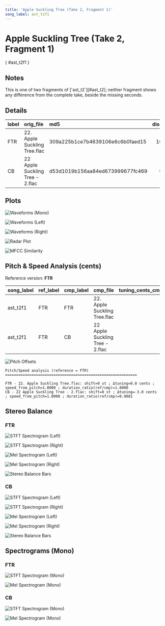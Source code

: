 ```yaml
---
title: 'Apple Suckling Tree (Take 2, Fragment 1)'
song_label: ast_t2f1
---
```


# Apple Suckling Tree (Take 2, Fragment 1)

[](){ #ast_t2f1 }

## Notes

This is one of two fragments of ['ast_t2`][#ast_t2]; neither fragment shows any difference from the complete take, beside the missing seconds.


## Details

| label | orig_file                       | md5                              | disc | track | duration_sec | duration_fmt | loudness | loudness_left | loudness_right | loudness_balance |       rms |  rms_left | rms_right | rms_balance |  lr_corr | spectral_centroid |
| :---- | :------------------------------ | :------------------------------- | ---: | ----: | -----------: | :----------- | -------: | ------------: | -------------: | ---------------: | --------: | --------: | --------: | ----------: | -------: | ----------------: |
| FTR   | 22. Apple Suckling Tree.flac    | 309a225b1ce7b4639106e6c6b0faed15 |   10 |    22 |        58.52 | 00:58:520    | -18.6077 |      -20.9084 |       -16.5769 |         -4.33154 | 0.0830633 | 0.0625261 |  0.104987 |  -0.0424609 |  0.96103 |           1270.11 |
| CB    | 22 Apple Suckling Tree - 2.flac | d53d1019b156aa84ed673999677fc469 |    9 |    24 |        64.44 | 01:04:440    | -19.7298 |      -22.0035 |       -17.8304 |         -4.17317 |  0.064166 | 0.0486818 | 0.0811475 |  -0.0324656 | 0.953778 |           1587.45 |

## Plots

![Waveforms (Mono)](../assets/songs/ast_t2f1/ast_t2f1-waveforms_Mono.png)

![Waveforms (Left)](../assets/songs/ast_t2f1/ast_t2f1-waveforms_L.png)

![Waveforms (Right)](../assets/songs/ast_t2f1/ast_t2f1-waveforms_R.png)

![Radar Plot](../assets/songs/ast_t2f1/ast_t2f1-radar_plot.png)

![MFCC Similarity](../assets/songs/ast_t2f1/ast_t2f1-similarity_matrix.png)

## Pitch & Speed Analysis (cents)

Reference version: **FTR**

| song_label | ref_label | cmp_label | cmp_file                        | tuning_cents_cmp | tuning_cents_ref | delta_tuning_cents | semitone_shift_vs_ref | chroma_similarity | speed_factor_from_pitch | duration_ratio_ref_over_cmp |
| :--------- | :-------- | :-------- | :------------------------------ | ---------------: | ---------------: | -----------------: | --------------------: | ----------------: | ----------------------: | --------------------------: |
| ast_t2f1   | FTR       | FTR       | 22. Apple Suckling Tree.flac    |                5 |                5 |                  0 |                     0 |                 1 |                       1 |                           1 |
| ast_t2f1   | FTR       | CB        | 22 Apple Suckling Tree - 2.flac |                2 |                5 |                 -3 |                     0 |          0.977147 |                       1 |                    0.908132 |

![Pitch Offsets](../assets/songs/ast_t2f1/ast_t2f1-pitch_offsets.png)

```text
Pitch/Speed analysis (reference = FTR)
============================================================

FTR - 22. Apple Suckling Tree.flac: shift=0 st ; Δtuning=0.0 cents ; speed_from_pitch=1.0000 ; duration_ratio(ref/cmp)=1.0000
CB - 22 Apple Suckling Tree - 2.flac: shift=0 st ; Δtuning=-3.0 cents ; speed_from_pitch=1.0000 ; duration_ratio(ref/cmp)=0.9081

```

## Stereo Balance

### FTR

![STFT Spectrogram (Left)](../assets/songs/ast_t2f1/ast_t2f1-FTR_spectrogram_L.png)

![STFT Spectrogram (Right)](../assets/songs/ast_t2f1/ast_t2f1-FTR_spectrogram_R.png)

![Mel Spectrogram (Left)](../assets/songs/ast_t2f1/ast_t2f1-FTR_melspec_L.png)

![Mel Spectrogram (Right)](../assets/songs/ast_t2f1/ast_t2f1-FTR_melspec_R.png)

![Stereo Balance Bars](../assets/songs/ast_t2f1/ast_t2f1-FTR_balance.png)

### CB

![STFT Spectrogram (Left)](../assets/songs/ast_t2f1/ast_t2f1-CB_spectrogram_L.png)

![STFT Spectrogram (Right)](../assets/songs/ast_t2f1/ast_t2f1-CB_spectrogram_R.png)

![Mel Spectrogram (Left)](../assets/songs/ast_t2f1/ast_t2f1-CB_melspec_L.png)

![Mel Spectrogram (Right)](../assets/songs/ast_t2f1/ast_t2f1-CB_melspec_R.png)

![Stereo Balance Bars](../assets/songs/ast_t2f1/ast_t2f1-CB_balance.png)

## Spectrograms (Mono)

### FTR

![STFT Spectrogram (Mono)](../assets/songs/ast_t2f1/ast_t2f1-FTR_spectrogram_Mono.png)

![Mel Spectrogram (Mono)](../assets/songs/ast_t2f1/ast_t2f1-FTR_melspec_Mono.png)

### CB

![STFT Spectrogram (Mono)](../assets/songs/ast_t2f1/ast_t2f1-CB_spectrogram_Mono.png)

![Mel Spectrogram (Mono)](../assets/songs/ast_t2f1/ast_t2f1-CB_melspec_Mono.png)